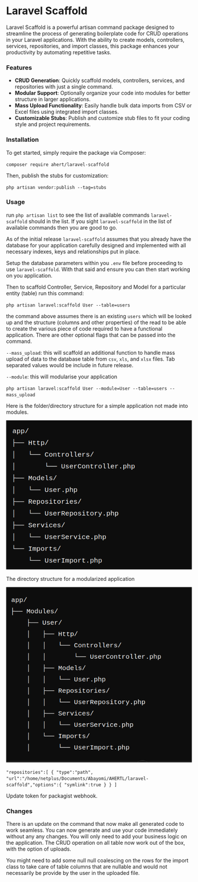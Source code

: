 # Laravel Scaffold

Laravel Scaffold is a powerful artisan command package designed to streamline the process of generating boilerplate code for CRUD operations in your Laravel applications. With the ability to create models, controllers, services, repositories, and import classes, this package enhances your productivity by automating repetitive tasks.

### Features

* **CRUD Generation**: Quickly scaffold models, controllers, services, and repositories with just a single command.
* **Modular Support**: Optionally organize your code into modules for better structure in larger applications.
* **Mass Upload Functionality**: Easily handle bulk data imports from CSV or Excel files using integrated import classes.
* **Customizable Stubs**: Publish and customize stub files to fit your coding style and project requirements.

### Installation

To get started, simply require the package via Composer:

`composer require ahert/laravel-scaffold`

Then, publish the stubs for customization:

`php artisan vendor:publish --tag=stubs`

### Usage

run `php artisan list` to see the list of available commands `laravel-scaffold` should in the list. If you sight `laravel-scaffold` in the list of available commands then you are good to go.

As of the initial release `laravel-scaffold` assumes that you already have the database for your application carefully designed and implemented with all necessary indexes, keys and relationships put in place.

Setup the database parameters within you `.env` file before proceeding to use `laravel-scaffold`. With that said and ensure you can then start working on you application.

Then to scaffold Controller, Service, Repository and Model for a particular entity (table) run this command:

`php artisan laravel:scaffold User --table=users`

the command above assumes there is an existing `users` which will be looked up and the structure (columns and other properties) of the read to be able to create the various piece of code required to have a functional application. There are other optional flags that can be passed into the command.

`--mass_upload`: this will scaffold an additional function to handle mass upload of data to the database table from `csv`, `xls`, and `xlsx` files. Tab separated values would be include in future release.

`--module`: this will modularise your application

`php artisan laravel:scaffold User --module=User --table=users --mass_upload`

Here is the folder/directory structure for a simple application not made into modules.

![1729777914016](image/README/1729777914016.png)

The directory structure for a modularized application

![1729778031062](image/README/1729778031062.png)

`"repositories":[
    {
        "type":"path",
        "url":"/home/netplus/Documents/Abayomi/AHERTL/laravel-scaffold","options":{
            "symlink":true
        }
    }
]`

Update token for packagist webhook.

### Changes
There is an update on the command that now make all generated code to work seamless. You can now generate and use your code immediately without any any changes.
You will only need to add your business logic on the application. The CRUD operation on all table now work out of the box, with the option of uploads.

You might need to add some null null coalescing on the rows for the import class to take care of table columns that are nullable and would not necessarily be provide by the user in the uploaded file.